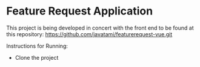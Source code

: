 # Feature Request Application

This project is being developed in concert with the front end to be found at this repository:
https://github.com/javatami/featurerequest-vue.git

Instructions for Running:
- Clone the project
